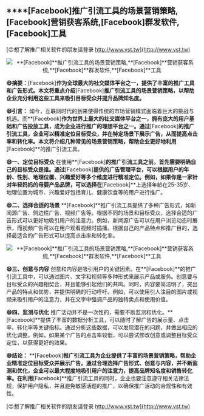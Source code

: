 ## ****[Facebook]**推广引流工具的场景营销策略,**[Facebook]**营销获客系统,**[Facebook]**群发软件,**[Facebook]**工具**

[😍想了解推广相关软件的朋友请登录 http://www.vst.tw](http://www.vst.tw)

 <center><img src="https://vst.tw/MP4/tuiguang/png/7.png" alt="**[Facebook]**推广引流工具的场景营销策略,**[Facebook]**营销获客系统,**[Facebook]**群发软件,**[Facebook]**工具"></center>

**😄摘要：**[Facebook]**作为全球最大的社交媒体平台之一，提供了丰富的推广工具和广告形式。本文将重点介绍**[Facebook]**推广引流工具的场景营销策略，以帮助企业充分利用这些工具来吸引目标受众并提升品牌知名度。**

**😄引言：**
如今，互联网时代的到来使得传统的市场营销模式面临着巨大的挑战与机遇。而**[Facebook]**作为世界上最大的社交媒体平台之一，拥有庞大的用户基础和广告投放工具，成为企业进行推广的理想平台之一。通过**[Facebook]**的推广引流工具，企业可以精准定位目标受众，并在特定场景下展示广告，从而提高点击率和转化率。本文将介绍几种常见的场景营销策略，帮助企业更好地利用**[Facebook]**的推广引流工具。

**😄一、定位目标受众**
在使用**[Facebook]**的推广引流工具之前，首先需要明确自己的目标受众是谁。通过**[Facebook]**提供的广告管理平台，可以根据用户的年龄、性别、地理位置、兴趣爱好等多个维度进行精准定位。例如，如果你是一家针对年轻妈妈的母婴产品品牌，可以选择在**[Facebook]**上选择年龄在25-35岁、地理位置为城市、兴趣爱好包括育儿、健康饮食等的用户进行推广。

**😄二、选择合适的场景**
**[Facebook]**推广引流工具提供了多种广告形式，如新闻源广告、侧边栏广告、视频广告等。根据不同的场景和目标受众，选择合适的广告形式可以更好地吸引用户的注意力。例如，新闻源广告可以在用户浏览动态时展示，而视频广告可以在用户观看视频时插播。根据自己的产品特点和推广目的，选择最适合的广告形式可以提高点击率和转化率。

 <center><img src="https://vst.tw/MP4/tuiguang/png/5.png" alt="**[Facebook]**推广引流工具的场景营销策略,**[Facebook]**营销获客系统,**[Facebook]**群发软件,**[Facebook]**工具"></center>

**😄三、创意与内容**
创意和内容是吸引用户的关键因素。在**[Facebook]**的推广引流工具中，可以通过图片、文字和视频等多种形式来展示产品或服务。创意要与目标受众的兴趣相契合，并且能够引起他们的共鸣。同时，内容要简洁明了，突出产品的特点和优势，并提供明确的行动呼吁。例如，可以使用引人注目的图片或视频来吸引用户的注意力，并在文字中强调产品的独特卖点和使用价值。

**😄四、监测与优化**
推广活动并不是一次性的，需要不断监测和优化。**[Facebook]**提供了丰富的数据分析工具，可以随时了解广告的展示量、点击率、转化率等关键指标。通过分析这些数据，可以发现潜在的问题，并做出相应的优化调整。例如，如果某个广告的点击率较低，可以尝试修改创意或调整目标受众定位，以获得更好的效果。

**😄结论：**
**[Facebook]**推广引流工具为企业提供了丰富的场景营销策略，帮助企业精准定位目标受众并展示广告。通过合理选择广告形式、创意与内容，并不断监测和优化，企业可以最大程度地吸引用户的注意力，提高品牌知名度和销售转化率。在利用**[Facebook]**推广引流工具的同时，企业也要注意遵守相关法律法规，保护用户隐私，并且避免敏感话题的推广，以确保推广活动的合规性和有效性。

[😍想了解推广相关软件的朋友请登录 http://www.vst.tw](http://www.vst.tw)



